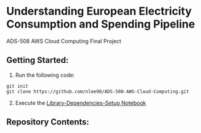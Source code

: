 # Understanding European Electricity Consumption and Spending Pipeline
ADS-508 AWS Cloud Computing Final Project

## Getting Started:
1. Run the following code:
```
git init
git clone https://github.com/nlee98/ADS-508-AWS-Cloud-Computing.git
```
2. Execute the [Library-Dependencies-Setup Notebook](https://raw.githubusercontent.com/nlee98/ADS-508-AWS-Cloud-Computing/main/Library-Dependencies-Setup.ipynb)

## Repository Contents: 
